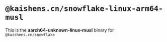 # `@kaishens.cn/snowflake-linux-arm64-musl`

This is the **aarch64-unknown-linux-musl** binary for `@kaishens.cn/snowflake`
